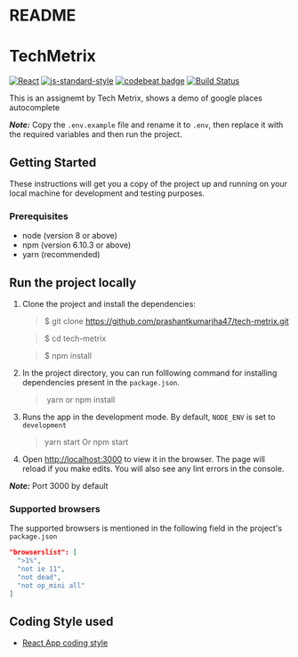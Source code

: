 # README

# TechMetrix

[![React](https://img.shields.io/badge/dynamic/json?style=flat&colorB=DF01D7&label=React&prefix=v&query=dependencies.react&logo=react&url=https%3A%2F%2Fraw.githubusercontent.com%2FSoFriendly%2Fyac-mobile%2FReleaseBranch%2Fpackage.json%3Ftoken%3DACCU4SJ6TGYZYKMWFCRNEQS5MYKTG)](https://reactjs.org/)
[![js-standard-style](https://img.shields.io/badge/code%20style-standard-brightgreen.svg?style=flat&colorB=398339)](http://standardjs.com/)
[![codebeat badge](https://codebeat.co/badges/c316e07d-f9ab-4c65-a79a-2134f51b625c)](https://codebeat.co/a/developer-0209bfcf-9e1a-4b86-a052-d18287f88f7c/projects/github-com-sofriendly-yac-mobile-releasebranch)
[![Build Status](https://travis-ci.org/afonsopacifer/react-pomodoro.svg?branch=master)](https://travis-ci.org/afonsopacifer/react-pomodoro)

This is an assignemt by Tech Metrix, shows a demo of google places autocomplete

**_Note:_** Copy the `.env.example` file and rename it to `.env`, then replace it with the required variables and then run the project.

## Getting Started

These instructions will get you a copy of the project up and running on your local machine for development and testing purposes.

### Prerequisites

- node (version 8 or above)
- npm (version 6.10.3 or above)
- yarn (recommended)

## Run the project locally

1. Clone the project and install the dependencies:

   > \$ git clone https://github.com/prashantkumarjha47/tech-metrix.git

   > \$ cd tech-metrix

   > \$ npm install

2. In the project directory, you can run folllowing command for installing dependencies present in the `package.json`.

   > ​ yarn or npm install

3. Runs the app in the development mode. By default, `NODE_ENV` is set to `development`

   > yarn start Or npm start

4. Open [http://localhost:3000](http://localhost:3000) to view it in the browser. The page will reload if you make edits. You will also see any lint errors in the console.

**_Note:_** Port 3000 by default

### Supported browsers

The supported browsers is mentioned in the following field in the project's `package.json`

```json
"browserslist": [
  ">1%",
  "not ie 11",
  "not dead",
  "not op_mini all"
]
```

## Coding Style used

- [React App coding style](https://www.npmjs.com/package/eslint-config-react-app/)
